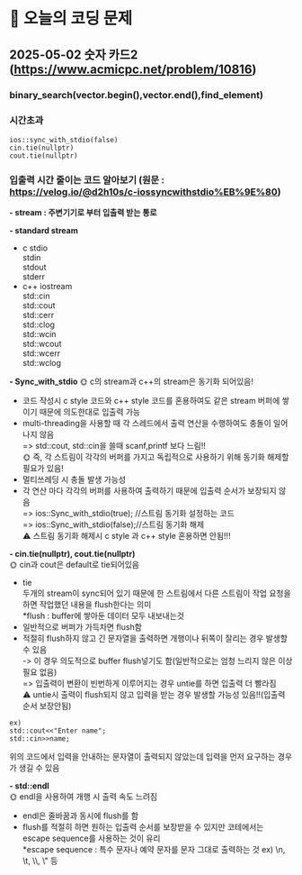 # 🥹 오늘의 코딩 문제

## 2025-05-02 숫자 카드2 (https://www.acmicpc.net/problem/10816)

### binary_search(vector.begin(),vector.end(),find_element)
### 시간초과
```
ios::sync_with_stdio(false)
cin.tie(nullptr)
cout.tie(nullptr)
```
### 입출력 시간 줄이는 코드 알아보기 (원문 : https://velog.io/@d2h10s/c-iossyncwithstdio%EB%9E%80)

**- stream : 주변기기로 부터 입출력 받는 통로**<br/>

**- standard stream**<br/>
- c stdio<br/>
stdin<br/>
stdout<br/>
stderr<br/>
- c++ iostream<br/>
std::cin<br/>
std::cout<br/>
std::cerr<br/>
std::clog<br/>
std::wcin<br/>
std::wcout<br/>
std::wcerr<br/>
std::wclog<br/>

**- Sync_with_stdio**
🌞 c의 stream과 c++의 stream은 동기화 되어있음!<br/>
- 코드 작성시 c style 코드와 c++ style 코드를 혼용하여도 같은 stream 버퍼에 쌓이기 때문에 의도한대로 입출력 가능<br/>
- multi-threading을 사용할 때 각 스레드에서 출력 연산을 수행하여도 충돌이 일어나지 않음<br/>
  => std::cout, std::cin을 쓸때 scanf,printf 보다 느림!!<br/>
🌞 즉, 각 스트림이 각각의 버퍼를 가지고 독립적으로 사용하기 위해 동기화 해제할 필요가 있음!<br/>
- 멀티쓰레딩 시 충돌 발생 가능성<br/>
- 각 연산 마다 각각의 버퍼를 사용하여 출력하기 때문에 입출력 순서가 보장되지 않음<br/>
=> ios::Sync_with_stdio(true); //스트림 동기화 설정하는 코드<br/>
=> ios::Sync_with_stdio(false);//스트림 동기화 해제<br/>
⚠️ 스트림 동기화 해제시 c style 과 c++ style 혼용하면 안됨!!!<br/>

**- cin.tie(nullptr), cout.tie(nullptr)**<br/>
🌞 cin과 cout은 default로 tie되어있음<br/>
- tie<br/>
두개의 stream이 sync되어 있기 때문에 한 스트림에서 다른 스트림이 작업 요청을 하면 작업했던 내용을 flush한다는 의미  <br/>
  *flush : buffer에 쌓아둔 데이터 모두 내보내는것<br/>
- 일반적으로 버퍼가 가득차면 flush함<br/>
- 적절히 flush하지 않고 긴 문자열을 출력하면 개행이나 뒤쪽이 잘리는 경우 발생할 수 있음<br/>
  -> 이 경우 의도적으로 buffer flush넣기도 함(일반적으로는 엄청 느리지 않은 이상 필요 없음)<br/>
=>  입출력이 변환이 빈번하게 이루어지는 경우 untie를 하면 입출력 더 빨라짐<br/>
⚠️ untie시 출력이 flush되지 않고 입력을 받는 경우 발생할 가능성 있음!!(입출력 순서 보장안됨)<br/>
```
ex)
std::cout<<"Enter name";
std::cin>>name;
```
위의 코드에서 입력을 안내하는 문자열이 출력되지 않았는데 입력을 먼저 요구하는 경우가 생길 수 있음<br/>

**- std::endl**<br/>
🌞 endl을 사용하여 개행 시 출력 속도 느려짐<br/>
- endl은 줄바꿈과 동시에 flush를 함<br/>
- flush를 적절히 하면 원하는 입출력 순서를 보장받을 수 있지만 코테에서는 escape sequence를 사용하는 것이 유리<br/>
    *escape sequence : 특수 문자나 예약 문자를 문자 그대로 출력하는 것 ex) \n, \t, \\\\, \\\" 등
